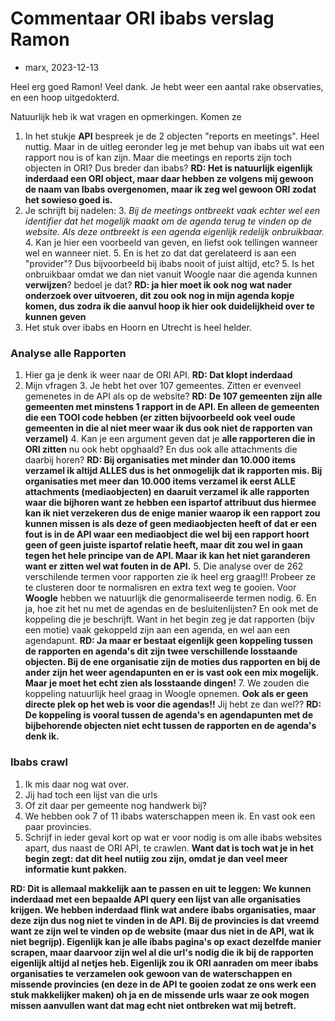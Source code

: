 # Commentaar ORI ibabs verslag Ramon

* marx, 2023-12-13

Heel erg goed Ramon! Veel dank. Je hebt weer een aantal rake observaties, en een hoop uitgedokterd.

Natuurlijk heb ik wat vragen en opmerkingen. Komen ze

1. In het stukje **API** bespreek je de 2 objecten "reports en meetings". Heel nuttig. Maar in de uitleg eeronder leg je met behup van ibabs uit wat een rapport nou is of kan zijn. Maar die meetings en reports zijn toch objecten in ORI? Dus breder dan ibabs? **RD: Het is natuurlijk eigenlijk inderdaad een ORI object, maar daar hebben ze volgens mij gewoon de naam van Ibabs overgenomen, maar ik zeg wel gewoon ORI zodat het sowieso goed is.** 
2. Je schrijft bij nadelen: 
    3. *Bij de meetings ontbreekt vaak echter wel een identifier dat het mogelijk maakt om de agenda terug te vinden op de website. Als deze ontbreekt is een agenda eigenlijk redelijk onbruikbaar.*
    4. Kan je hier een voorbeeld van geven, en liefst ook tellingen wanneer wel en wanneer niet. 
    5. En is het zo dat dat gerelateerd is aan een "provider"? Dus bijvoorbeeld bij ibabs nooit of juist altijd, etc?
    5. Is het onbruikbaar omdat we dan niet vanuit Woogle naar die agenda kunnen **verwijzen**? bedoel je dat?
       **RD: ja hier moet ik ook nog wat nader onderzoek over uitvoeren, dit zou ook nog in mijn agenda kopje komen, dus zodra ik die aanvul hoop ik hier ook duidelijkheid over te kunnen geven**
3. Het stuk over ibabs en Hoorn en Utrecht is heel helder.

### Analyse alle Rapporten

1. Hier ga je denk ik weer naar de ORI API. **RD: Dat klopt inderdaad**
2. Mijn vfragen
    3. Je hebt het over 107 gemeentes. Zitten er evenveel gemenetes in de API als op de website? **RD: De 107 gemeenten zijn alle gemeenten met minstens 1 rapport in de API. En alleen de gemeenten die een TOOI code hebben (er zitten bijvoorbeeld ook veel oude gemeenten in die al niet meer waar ik dus ook niet de rapporten van verzamel)**
    4. Kan je een argument geven dat je **alle rapporteren die in ORI zitten** nu ook hebt opghaald? En dus ook alle attachments die daarbij horen? **RD: Bij organisaties met minder dan 10.000 items verzamel ik altijd ALLES dus is het onmogelijk dat ik rapporten mis. Bij organisaties met meer dan 10.000 items verzamel ik eerst ALLE attachments (mediaobjecten) en daaruit verzamel ik alle rapporten waar die bijhoren want ze hebben een ispartof attribuut dus hiermee kan ik niet verzekeren dus de enige manier waarop ik een rapport zou kunnen missen is als deze of geen mediaobjecten heeft of dat er een fout is in de API waar een mediaobject die wel bij een rapport hoort geen of geen juiste ispartof relatie heeft, maar dit zou wel in gaan tegen het hele principe van de API. Maar ik kan het niet garanderen want er zitten wel wat fouten in de API.**
    5. Die analyse over de 262 verschilende termen voor rapporten zie ik heel erg graag!!! Probeer ze te clusteren door te normalisren en extra text weg te gooien. Voor **Woogle** hebben we natuurlijk die genormaliseerde termen nodig.
    6. En ja, hoe zit het nu met de agendas en de besluitenlijsten? En ook met de koppeling die je beschrijft. Want in het begin zeg je dat rapporten (bijv een motie) vaak gekoppeld zijn aan een agenda, en wel aan een agendapunt. **RD: Ja maar er bestaat eigenlijk geen koppeling tussen de rapporten en agenda's dit zijn twee verschillende losstaande objecten. Bij de ene organisatie zijn de moties dus rapporten en bij de ander zijn het weer agendapunten en er is vast ook een mix mogelijk. Maar je moet het echt zien als losstaande dingen!**
    7. We zouden die koppeling natuurlijk heel graag in Woogle opnemen. **Ook als er geen directe plek op het web is voor die agendas!!** Jij hebt ze dan wel?? **RD: De koppeling is vooral tussen de agenda's en agendapunten met de bijbehorende objecten niet echt tussen de rapporten en de agenda's denk ik.**

    
### Ibabs crawl

1. Ik mis daar nog wat over.
2. Jij had toch een lijst van die urls
3. Of zit daar per gemeente nog handwerk bij? 
4. We hebben ook 7 of 11 ibabs waterschappen meen ik. En vast ook een paar provincies. 
5. Schrijf in ieder geval kort op wat er voor nodig is om alle ibabs websites apart, dus naast de ORI API, te crawlen. **Want dat is toch wat je in het begin zegt: dat dit heel nutiig zou zijn, omdat je dan veel meer informatie kunt pakken.**

**RD: Dit is allemaal makkelijk aan te passen en uit te leggen: We kunnen inderdaad met een bepaalde API query een lijst van alle organisaties krijgen. We hebben inderdaad flink wat andere ibabs organisaties, maar deze zijn dus nog niet te vinden in de API. Bij de provincies is dat vreemd want ze zijn wel te vinden op de website (maar dus niet in de API, wat ik niet begrijp). Eigenlijk kan je alle ibabs pagina's op exact dezelfde manier scrapen, maar daarvoor zijn wel al die url's nodig die ik bij de rapporten eigenlijk altijd al netjes heb. Eigenlijk zou ik ORI aanraden om meer ibabs organisaties te verzamelen ook gewoon van de waterschappen en missende provincies (en deze in de API te gooien zodat ze ons werk een stuk makkelijker maken) oh ja en de missende urls waar ze ook mogen missen aanvullen want dat mag echt niet ontbreken wat mij betreft.**

